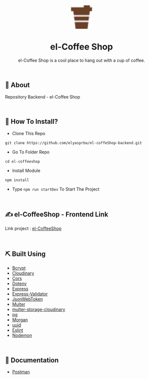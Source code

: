 <p align="center">
  <img src="./assets/img/coffee-1.png" alt="el-CoffeeShop" width='70'>
</p>
<div align="center">
<h1>el-Coffee Shop</h1>
<p>el-Coffee Shop is a cool place to hang out with a cup of coffee.</p>
<br>
</div>

## 📍 About

Repository Backend - el-Coffee Shop

<br>

## 📌 How To Install?

-  Clone This Repo

```
git clone https://github.com/elyasprba/el-coffeShop-backend.git
```

-  Go To Folder Repo

```
cd el-coffeeshop
```

-  Install Module

```
npm install
```

-  Type `npm run startDev` To Start The Project

<br/>

## ✍️ el-CoffeeShop - Frontend Link

Link project : [el-CoffeeShop](https://el-coffee-shop.netlify.app)

<br>

## ⛏️ Built Using

-  [Bcrypt](https://www.npmjs.com/package/bcrypt)
-  [Cloudinary](https://www.npmjs.com/package/cloudinary)
-  [Cors](https://www.npmjs.com/package/cors)
-  [Dotenv](https://www.npmjs.com/package/dotenv)
-  [Express](https://www.npmjs.com/package/express)
-  [Express-Validator](https://www.npmjs.com/package/express-validator)
-  [JsonWebToken](https://www.npmjs.com/package/jsonwebtoken)
-  [Multer](https://www.npmjs.com/package/multer)
-  [multer-storage-cloudinary](https://www.npmjs.com/package/multer-storage-cloudinary)
-  [pg](https://www.npmjs.com/package/pg)
-  [Morgan](https://www.npmjs.com/package/morgan)
-  [uuid](https://www.npmjs.com/package/uuidv4)
-  [Eslint](https://www.npmjs.com/package/eslint)
-  [Nodemon](https://www.npmjs.com/package/nodemon)

<br>

## 📄 Documentation

-  [Postman](https://documenter.getpostman.com/view/20120165/UyrEguXK)

<br>
